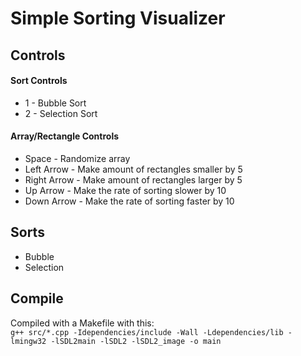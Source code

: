 # Simple Sorting Visualizer

## Controls
#### Sort Controls
- 1 - Bubble Sort
- 2 - Selection Sort

#### Array/Rectangle Controls
- Space - Randomize array
- Left Arrow - Make amount of rectangles smaller by 5
- Right Arrow - Make amount of rectangles larger by 5
- Up Arrow - Make the rate of sorting slower by 10
- Down Arrow - Make the rate of sorting faster by 10

## Sorts
- Bubble
- Selection

## Compile
Compiled with a Makefile with this:  																																					    
```g++ src/*.cpp -Idependencies/include -Wall -Ldependencies/lib -lmingw32 -lSDL2main -lSDL2 -lSDL2_image -o main```
